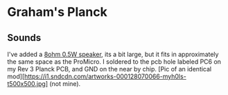 # Graham's Planck

## Sounds
I've added a [8ohm 0.5W speaker](http://a.co/6MIKZSy), its a bit large, but it fits in approximately the same space as the ProMicro. I soldered to the pcb hole labeled PC6 on my Rev 3 Planck PCB, and GND on the near by chip. [Pic of an identical mod][https://i1.sndcdn.com/artworks-000128070066-myh0ls-t500x500.jpg] (not mine).
